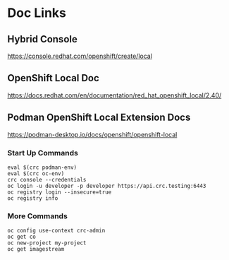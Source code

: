 # Doc Links

## Hybrid Console
https://console.redhat.com/openshift/create/local

## OpenShift Local Doc
https://docs.redhat.com/en/documentation/red_hat_openshift_local/2.40/

## Podman OpenShift Local Extension Docs
https://podman-desktop.io/docs/openshift/openshift-local

### Start Up Commands
```shell
eval $(crc podman-env)
eval $(crc oc-env)
crc console --credentials
oc login -u developer -p developer https://api.crc.testing:6443
oc registry login --insecure=true
oc registry info
```

### More Commands
```shell
oc config use-context crc-admin
oc get co
oc new-project my-project
oc get imagestream
```
